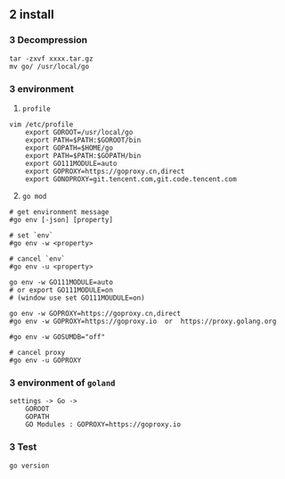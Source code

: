 ## 2 install
### 3  Decompression
```shell
tar -zxvf xxxx.tar.gz
mv go/ /usr/local/go
```

### 3  environment
1. `profile` 
```shell
vim /etc/profile
	export GOROOT=/usr/local/go
	export PATH=$PATH:$GOROOT/bin
	export GOPATH=$HOME/go
	export PATH=$PATH:$GOPATH/bin
	export GO111MODULE=auto
	export GOPROXY=https://goproxy.cn,direct
	export GONOPROXY=git.tencent.com,git.code.tencent.com
```
2. `go mod` 
```shell
# get environment message
#go env [-json] [property]

# set `env` 
#go env -w <property>

# cancel `env` 
#go env -u <property>

go env -w GO111MODULE=auto
# or export GO111MODULE=on
# (window use set GO111MOUDULE=on)

go env -w GOPROXY=https://goproxy.cn,direct
#go env -w GOPROXY=https://goproxy.io  or  https://proxy.golang.org

#go env -w GOSUMDB="off"

# cancel proxy
#go env -u GOPROXY
```



### 3  environment of `goland` 
```shell
settings -> Go ->
	GOROOT
	GOPATH
	GO Modules : GOPROXY=https://goproxy.io
```

### 3  Test
```shell
go version
```

